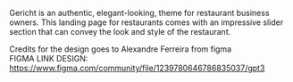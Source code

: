 Gericht is an authentic, elegant-looking, theme for restaurant business owners. This landing page for restaurants comes with an impressive slider section that can convey the look and style of the restaurant.

Credits for the design goes to Alexandre Ferreira from figma
<br/>
FIGMA LINK DESIGN:
<br/>
https://www.figma.com/community/file/1239780646786835037/gpt3
